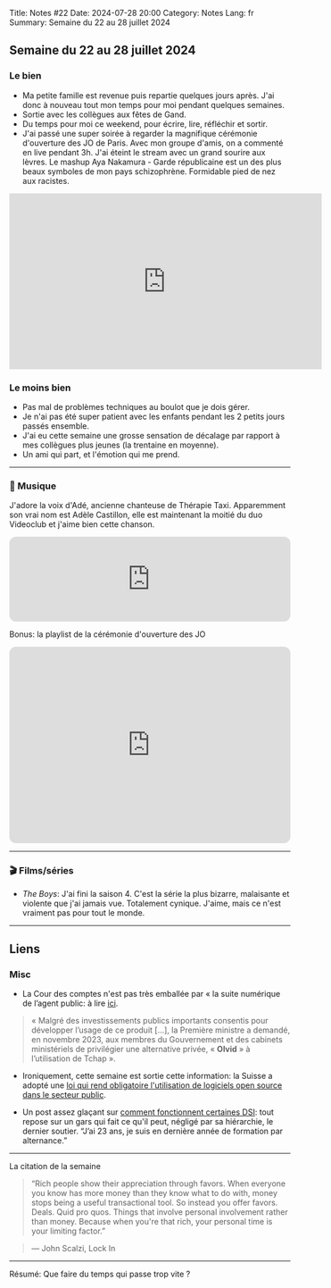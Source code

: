 Title: Notes #22
Date: 2024-07-28 20:00
Category: Notes
Lang: fr
Summary: Semaine du 22 au 28 juillet 2024

## Semaine du 22 au 28 juillet 2024

### Le bien

* Ma petite famille est revenue puis repartie quelques jours après. J'ai donc à nouveau tout mon temps pour moi pendant quelques semaines.
* Sortie avec les collègues aux fêtes de Gand.
* Du temps pour moi ce weekend, pour écrire, lire, réfléchir et sortir.
* J'ai passé une super soirée à regarder la magnifique cérémonie d'ouverture des JO de Paris. Avec mon groupe d'amis, on a commenté en live pendant 3h. J'ai éteint le stream avec un grand sourire aux lèvres. Le mashup Aya Nakamura - Garde républicaine est un des plus beaux symboles de mon pays schizophrène. Formidable pied de nez aux racistes.

<iframe width="560" height="315" src="https://www.youtube.com/embed/uuHtD8MOaFk?si=TRCZlIMXOOTaAZhT" title="YouTube video player" frameborder="0" allow="accelerometer; autoplay; clipboard-write; encrypted-media; gyroscope; picture-in-picture; web-share" referrerpolicy="strict-origin-when-cross-origin" allowfullscreen></iframe>

### Le moins bien

* Pas mal de problèmes techniques au boulot que je dois gérer.
* Je n'ai pas été super patient avec les enfants pendant les 2 petits jours passés ensemble.
* J'ai eu cette semaine une grosse sensation de décalage par rapport à mes collègues plus jeunes (la trentaine en moyenne).
* Un ami qui part, et l'émotion qui me prend.

---

### 🎵 Musique

J'adore la voix d'Adé, ancienne chanteuse de Thérapie Taxi. Apparemment son vrai nom est Adèle Castillon, elle est maintenant la moitié du duo Videoclub et j'aime bien cette chanson.

<iframe style="border-radius:12px" src="https://open.spotify.com/embed/track/0vJxo7x6jnFKbtFgtihMvJ?utm_source=generator" width="100%" height="152" frameBorder="0" allowfullscreen="" allow="autoplay; clipboard-write; encrypted-media; fullscreen; picture-in-picture" loading="lazy"></iframe>

Bonus: la playlist de la cérémonie d'ouverture des JO

<iframe style="border-radius:12px" src="https://open.spotify.com/embed/playlist/4ulqK1y6myPKOe3bNUEfvr?utm_source=generator" width="100%" height="352" frameBorder="0" allowfullscreen="" allow="autoplay; clipboard-write; encrypted-media; fullscreen; picture-in-picture" loading="lazy"></iframe>

---

### 🎬 Films/séries

* _The Boys_: J'ai fini la saison 4. C'est la série la plus bizarre, malaisante et violente que j'ai jamais vue. Totalement cynique. J'aime, mais ce n'est vraiment pas pour tout le monde.

---

## Liens

### Misc

* La Cour des comptes n'est pas très emballée par « la suite numérique de l’agent public: à lire [ici](https://www.01net.com/actualites/peu-utilises-instables-les-logiciels-made-in-france-de-letat-coutent-un-pognon-de-dingue.html).

> « Malgré des investissements publics importants consentis pour développer l’usage de ce produit [...], la Première ministre a demandé, en novembre 2023, aux membres du Gouvernement et des cabinets ministériels de privilégier une alternative privée, « **Olvid** » à l’utilisation de Tchap ».

* Ironiquement, cette semaine est sortie cette information: la Suisse a adopté une [loi qui rend obligatoire l'utilisation de logiciels open source dans le secteur public](https://droit.developpez.com/actu/360338/La-Suisse-exige-que-tous-les-logiciels-developpes-pour-le-gouvernement-soient-open-source-avec-divulgation-du-code-source-du-logiciel-ce-qui-constitue-une-etape-importante-sur-le-plan-juridique/).

* Un post assez glaçant sur [comment fonctionnent certaines DSI](https://zythom.fr/2024/06/le-dernier-soutier/): tout repose sur un gars qui fait ce qu'il peut, négligé par sa hiérarchie, le dernier soutier. “J’ai 23 ans, je suis en dernière année de formation par alternance.”

---

La citation de la semaine

> “Rich people show their appreciation through favors. When everyone you know has more money than they know what to do with, money stops being a useful transactional tool. So instead you offer favors. Deals. Quid pro quos. Things that involve personal involvement rather than money. Because when you're that rich, your personal time is your limiting factor.”

> — John Scalzi, Lock In

---

Résumé: Que faire du temps qui passe trop vite ?
